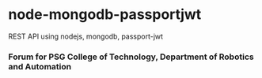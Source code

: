# node-mongodb-passportjwt

REST API using nodejs, mongodb, passport-jwt

### Forum for PSG College of Technology, Department of Robotics and Automation
